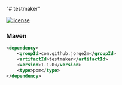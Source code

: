 "# testmaker" 

[![license](https://img.shields.io/github/license/DAVFoundation/captain-n3m0.svg?style=flat-square)](https://github.com/Jorge2M/testmaker/blob/master/LICENSE)

### Maven
```xml
<dependency>
    <groupId>com.github.jorge2m</groupId>
    <artifactId>testmaker</artifactId>
    <version>1.1.0</version>
    <type>pom</type>
</dependency>
```